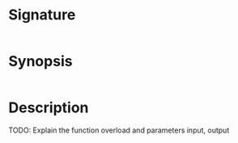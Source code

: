 # Signature
```vikid-signature
```

# Synopsis
```vikid-synopsis
```

# Description
TODO: Explain the function overload and parameters input, output
